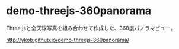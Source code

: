 # demo-threejs-360panorama

Three.jsと全天球写真を組み合わせて作成した、360度パノラマビュー。

http://ykob.github.io/demo-threejs-360panorama/
